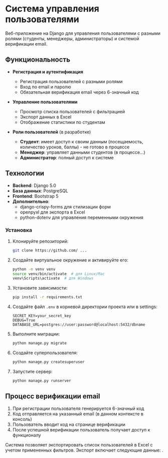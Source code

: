 # Система управления пользователями

Веб-приложение на Django для управления пользователями с разными ролями (студенты, менеджеры, администраторы) и системой верификации email.

## Функциональность

- **Регистрация и аутентификация**
  - Регистрация пользователей с разными ролями
  - Вход по email и паролю
  - Обязательная верификация email через 6-значный код

- **Управление пользователями**
  - Просмотр списка пользователей с фильтрацией
  - Экспорт данных в Excel
  - Отображение статистики по студентам

- **Роли пользователей** (в разработке)
  - **Студент**: имеет доступ к своим данным (посещаемость, количество уроков, баллы) - не готово в процессе
  - **Менеджер**: управляет данными студентов (в процессе...)
  - **Администратор**: полный доступ к системе

## Технологии

- **Backend**: Django 5.0
- **База данных**: PostgreSQL
- **Frontend**: Bootstrap 5
- **Дополнительно**:
  - django-crispy-forms для стилизации форм
  - openpyxl для экспорта в Excel
  - python-dotenv для управления переменными окружения

### Установка

1. Клонируйте репозиторий:
   ```bash
   git clone https://github.com/ ...
   ```

2. Создайте виртуальное окружение и активируйте его:
   ```bash
   python -m venv venv
   source venv/bin/activate  # для Linux/Mac
   venv\Scripts\activate  # для Windows
   ```

3. Установите зависимости:
   ```bash
   pip install -r requirements.txt
   ```

4. Создайте файл `.env` в корневой директории проекта или в settings:
   ```
   SECRET_KEY=your_secret_key
   DEBUG=True
   DATABASE_URL=postgres://user:password@localhost:5432/dbname
   ```

5. Выполните миграции:
   ```bash
   python manage.py migrate
   ```

6. Создайте суперпользователя:
   ```bash
   python manage.py createsuperuser
   ```

7. Запустите сервер:
   ```bash
   python manage.py runserver
   ```


## Процесс верификации email

1. При регистрации пользователя генерируется 6-значный код
2. Код отправляется на указанный email (в данном контексте в консоль)
3. Пользователь вводит код на странице верификации
4. После успешной верификации пользователь получает доступ к функционалу


Система позволяет экспортировать список пользователей в Excel с учетом примененных фильтров. Экспорт включает следующие данные:
.

